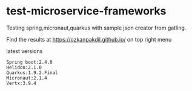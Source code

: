 # test-microservice-frameworks

Testing spring,micronaut,quarkus with sample json creator from gatling.

Find the results at https://ozkanpakdil.github.io/ on top right menu

latest versions
```
Spring boot:2.4.0
Helidon:2.1.0
Quarkus:1.9.2.Final
Micronaut:2.1.4
Vertx:3.9.4
```

